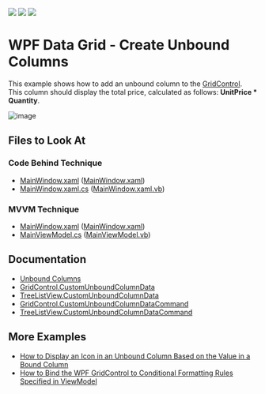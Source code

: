 <!-- default badges list -->
![](https://img.shields.io/endpoint?url=https://codecentral.devexpress.com/api/v1/VersionRange/128649520/22.2.3%2B)
[![](https://img.shields.io/badge/Open_in_DevExpress_Support_Center-FF7200?style=flat-square&logo=DevExpress&logoColor=white)](https://supportcenter.devexpress.com/ticket/details/E1503)
[![](https://img.shields.io/badge/📖_How_to_use_DevExpress_Examples-e9f6fc?style=flat-square)](https://docs.devexpress.com/GeneralInformation/403183)
<!-- default badges end -->

# WPF Data Grid - Create Unbound Columns

This example shows how to add an unbound column to the [GridControl](https://docs.devexpress.com/WPF/DevExpress.Xpf.Grid.GridControl). This column should display the total price, calculated as follows: **UnitPrice * Quantity**.

![image](https://user-images.githubusercontent.com/65009440/180465144-f19d5406-684e-47ed-b772-7d951f28ebb1.png)

<!-- default file list -->

## Files to Look At

### Code Behind Technique

- [MainWindow.xaml](./CS/DXGrid_UnboundColumns_CodeBehind/Window1.xaml) ([MainWindow.xaml](./VB/DXGrid_UnboundColumns_CodeBehind/Window1.xaml))
- [MainWindow.xaml.cs](./CS/DXGrid_UnboundColumns_CodeBehind/Window1.xaml.cs#L12-L18) ([MainWindow.xaml.vb](./VB/DXGrid_UnboundColumns_CodeBehind/Window1.xaml.vb#L15-L21))

### MVVM Technique

- [MainWindow.xaml](./CS/DXGrid_UnboundColumns_MVVM/MainWindow.xaml) ([MainWindow.xaml](./VB/DXGrid_UnboundColumns_MVVM/MainWindow.xaml))
- [MainViewModel.cs](./CS/DXGrid_UnboundColumns_MVVM/ViewModel.cs#L15-L21) ([MainViewModel.vb](./VB/DXGrid_UnboundColumns_MVVM/ViewModel.vb#L18-L24))

<!-- default file list end -->

## Documentation

- [Unbound Columns](https://docs.devexpress.com/WPF/6124/controls-and-libraries/data-grid/grid-view-data-layout/columns-and-card-fields/unbound-columns)
- [GridControl.CustomUnboundColumnData](https://docs.devexpress.com/WPF/DevExpress.Xpf.Grid.GridControl.CustomUnboundColumnData)
- [TreeListView.CustomUnboundColumnData](https://docs.devexpress.com/WPF/DevExpress.Xpf.Grid.TreeListView.CustomUnboundColumnData)
- [GridControl.CustomUnboundColumnDataCommand](https://docs.devexpress.com/WPF/DevExpress.Xpf.Grid.GridControl.CustomUnboundColumnDataCommand)
- [TreeListView.CustomUnboundColumnDataCommand](https://docs.devexpress.com/WPF/DevExpress.Xpf.Grid.TreeListView.CustomUnboundColumnDataCommand)

## More Examples

- [How to Display an Icon in an Unbound Column Based on the Value in a Bound Column](https://github.com/DevExpress-Examples/how-to-display-an-icon-in-an-unbound-column-based-on-the-value-stored-in-a-bound-column-e1266)
- [How to Bind the WPF GridControl to Conditional Formatting Rules Specified in ViewModel](https://github.com/DevExpress-Examples/wpf-mvvm-how-to-bind-the-gridcontrol-to-conditional-formatting-rules-specified-in-viewmodel)
